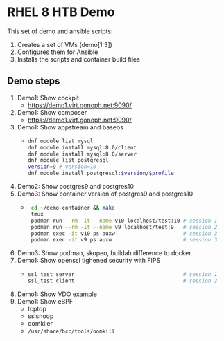 # RHEL 8 HTB Demo
This set of demo and ansible scripts:

1. Creates a set of VMs (demo[1:3])
2. Configures them for Ansible
3. Installs the scripts and container build files

## Demo steps

1. Demo1: Show cockpit
    * https://demo1.virt.gonoph.net:9090/
2. Demo1: Show composer
    * https://demo1.virt.gonoph.net:9090/
3. Demo1: Show appstream and baseos
    * ```bash
      dnf module list mysql
      dnf module install mysql:8.0/client
      dnf module install mysql:8.0/server
      dnf module list postgresql
      version=9 # version=10
      dnf module install postgresql:$version/$profile
      ```
4. Demo2: Show postgres9 and postgres10
5. Demo3: Show container version of postgres9 and postgres10
    * ```bash
       cd ~/demo-container && make
       tmux
       podman run --rm -it --name v10 localhost/test:10 # session 1
       podman run --rm -it --name v9 localhost/test:9   # session 2
       podman exec -it v10 ps auxw                      # session 3
       podman exec -it v9 ps auxw                       # session 3
       ```
6. Demo3: Show podman, skopeo, buildah difference to docker
7. Demo1: Show openssl tighened security with FIPS
    * ```bash
      ssl_test server                                   # session 1
      ssl_test client                                   # session 2
      ```
8. Demo1: Show VDO example
9. Demo1: Show eBPF
    * tcptop
    * sslsnoop
    * oomkiler
    * `/usr/share/bcc/tools/oomkill`
